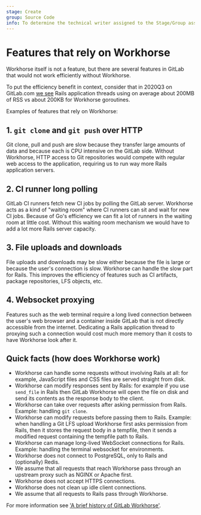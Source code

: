 ```yaml
---
stage: Create
group: Source Code
info: To determine the technical writer assigned to the Stage/Group associated with this page, see https://about.gitlab.com/handbook/engineering/ux/technical-writing/#assignments
---
```


# Features that rely on Workhorse

Workhorse itself is not a feature, but there are several features in
GitLab that would not work efficiently without Workhorse.

To put the efficiency benefit in context, consider that in 2020Q3 on
GitLab.com [we see](https://thanos-query.ops.gitlab.net/graph?g0.range_input=1h&g0.max_source_resolution=0s&g0.expr=sum(ruby_process_resident_memory_bytes%7Bapp%3D%22webservice%22%2Cenv%3D%22gprd%22%2Crelease%3D%22gitlab%22%7D)%20%2F%20sum(puma_max_threads%7Bapp%3D%22webservice%22%2Cenv%3D%22gprd%22%2Crelease%3D%22gitlab%22%7D)&g0.tab=1&g1.range_input=1h&g1.max_source_resolution=0s&g1.expr=sum(go_memstats_sys_bytes%7Bapp%3D%22webservice%22%2Cenv%3D%22gprd%22%2Crelease%3D%22gitlab%22%7D)%2Fsum(go_goroutines%7Bapp%3D%22webservice%22%2Cenv%3D%22gprd%22%2Crelease%3D%22gitlab%22%7D)&g1.tab=1)
Rails application threads using on average
about 200MB of RSS vs about 200KB for Workhorse goroutines.

Examples of features that rely on Workhorse:

## 1. `git clone` and `git push` over HTTP

Git clone, pull and push are slow because they transfer large amounts
of data and because each is CPU intensive on the GitLab side. Without
Workhorse, HTTP access to Git repositories would compete with regular
web access to the application, requiring us to run way more Rails
application servers.

## 2. CI runner long polling

GitLab CI runners fetch new CI jobs by polling the GitLab server.
Workhorse acts as a kind of "waiting room" where CI runners can sit
and wait for new CI jobs. Because of Go's efficiency we can fit a lot
of runners in the waiting room at little cost. Without this waiting
room mechanism we would have to add a lot more Rails server capacity.

## 3. File uploads and downloads

File uploads and downloads may be slow either because the file is
large or because the user's connection is slow. Workhorse can handle
the slow part for Rails. This improves the efficiency of features such
as CI artifacts, package repositories, LFS objects, etc.

## 4. Websocket proxying

Features such as the web terminal require a long lived connection
between the user's web browser and a container inside GitLab that is
not directly accessible from the internet. Dedicating a Rails
application thread to proxying such a connection would cost much more
memory than it costs to have Workhorse look after it.

## Quick facts (how does Workhorse work)

- Workhorse can handle some requests without involving Rails at all:
  for example, JavaScript files and CSS files are served straight
  from disk.
- Workhorse can modify responses sent by Rails: for example if you use
  `send_file` in Rails then GitLab Workhorse will open the file on
  disk and send its contents as the response body to the client.
- Workhorse can take over requests after asking permission from Rails.
  Example: handling `git clone`.
- Workhorse can modify requests before passing them to Rails. Example:
  when handling a Git LFS upload Workhorse first asks permission from
  Rails, then it stores the request body in a tempfile, then it sends
  a modified request containing the tempfile path to Rails.
- Workhorse can manage long-lived WebSocket connections for Rails.
  Example: handling the terminal websocket for environments.
- Workhorse does not connect to PostgreSQL, only to Rails and (optionally) Redis.
- We assume that all requests that reach Workhorse pass through an
  upstream proxy such as NGINX or Apache first.
- Workhorse does not accept HTTPS connections.
- Workhorse does not clean up idle client connections.
- We assume that all requests to Rails pass through Workhorse.

For more information see ['A brief history of GitLab Workhorse'](https://about.gitlab.com/2016/04/12/a-brief-history-of-gitlab-workhorse/).
